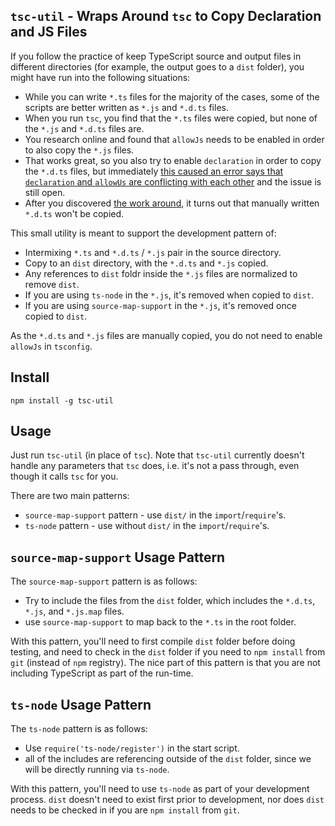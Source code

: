## `tsc-util` - Wraps Around `tsc` to Copy Declaration and JS Files

If you follow the practice of keep TypeScript source and output files in different directories (for example, the output goes to a `dist` folder), you might have run into the following situations:

* While you can write `*.ts` files for the majority of the cases, some of the scripts are better written as `*.js` and `*.d.ts` files.
* When you run `tsc`, you find that the `*.ts` files were copied, but none of the `*.js` and `*.d.ts` files are.
* You research online and found that `allowJs` needs to be enabled in order to also copy the `*.js` files.
* That works great, so you also try to enable `declaration` in order to copy the `*.d.ts` files, but immediately [this caused an error says that `declaration` and `allowUs` are conflicting with each other](https://github.com/Microsoft/TypeScript/issues/7546) and the issue is still open.
* After you discovered [the work around](https://shuoit.net/tech-notes/Allow--declaration-with--allowJs-1546511333.html), it turns out that manually written `*.d.ts` won't be copied.

This small utility is meant to support the development pattern of:

* Intermixing `*.ts` and `*.d.ts` / `*.js` pair in the source directory.
* Copy to an `dist` directory, with the `*.d.ts` and `*.js` copied.
* Any references to `dist` foldr inside the `*.js` files are normalized to remove `dist`.
* If you are using `ts-node` in the `*.js`, it's removed when copied to `dist`.
* If you are using `source-map-support` in the `*.js`, it's removed once copied to `dist`.

As the `*.d.ts` and `*.js` files are manually copied, you do not need to enable `allowJs` in `tsconfig`.

## Install

`npm install -g tsc-util`

## Usage

Just run `tsc-util` (in place of `tsc`). Note that `tsc-util` currently doesn't handle any parameters that `tsc` does, i.e. it's not a pass through, even though it calls `tsc` for you.

There are two main patterns:

* `source-map-support` pattern - use `dist/` in the `import`/`require`'s.
* `ts-node` pattern - use without `dist/` in the `import`/`require`'s.

## `source-map-support` Usage Pattern

The `source-map-support` pattern is as follows:

* Try to include the files from the `dist` folder, which includes the `*.d.ts`, `*.js`, and `*.js.map` files.
* use `source-map-support` to map back to the `*.ts` in the root folder.

With this pattern, you'll need to first compile `dist` folder before doing testing, and need to check in the `dist` folder if you need to `npm install` from `git` (instead of `npm` registry). The nice part of this pattern is that you are not including TypeScript as part of the run-time.

## `ts-node` Usage Pattern

The `ts-node` pattern is as follows:

* Use `require('ts-node/register')` in the start script.
* all of the includes are referencing outside of the `dist` folder, since we will be directly running via `ts-node`.

With this pattern, you'll need to use `ts-node` as part of your development process. `dist` doesn't need to exist first prior to development, nor does `dist` needs to be checked in if you are `npm install` from `git`.

